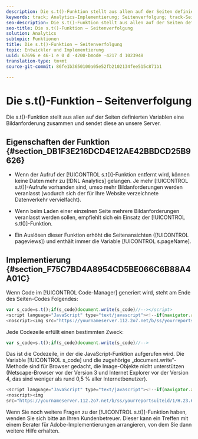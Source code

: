 ```yaml
---
description: Die s.t()-Funktion stellt aus allen auf der Seiten definierten Variablen eine Bildanforderung zusammen und sendet diese an unsere Server.
keywords: track; Analytics-Implementierung; Seitenverfolgung; track-Seite
seo-description: Die s.t()-Funktion stellt aus allen auf der Seiten definierten Variablen eine Bildanforderung zusammen und sendet diese an unsere Server.
seo-title: Die s.t()-Funktion – Seitenverfolgung
solution: Analytics
subtopic: Funktionen
title: Die s.t()-Funktion – Seitenverfolgung
topic: Entwickler und Implementierung
uuid: 67696 e 46-1 e 0 d -4200-bmode -4217 d 1023948
translation-type: tm+mt
source-git-commit: 86fe1b3650100a05e52fb2102134fee515c871b1

---
```



# Die s.t()-Funktion – Seitenverfolgung

Die s.t()-Funktion stellt aus allen auf der Seiten definierten Variablen eine Bildanforderung zusammen und sendet diese an unsere Server.

## Eigenschaften der Funktion {#section_DB1F3E216DCD4E12AE42BBDCD25B9626}

* Wenn der Aufruf der [!UICONTROL s.t()]-Funktion entfernt wird, können keine Daten mehr zu [!DNL Analytics] gelangen. Je mehr [!UICONTROL s.t()]-Aufrufe vorhanden sind, umso mehr Bildanforderungen werden veranlasst (wodurch sich der für Ihre Website verzeichnete Datenverkehr vervielfacht).

* Wenn beim Laden einer einzelnen Seite mehrere Bildanforderungen veranlasst werden sollen, empfiehlt sich ein Einsatz der [!UICONTROL s.tl()]-Funktion.
* Ein Auslösen dieser Funktion erhöht die Seitenansichten ([!UICONTROL pageviews]) und enthält immer die Variable [!UICONTROL s.pageName].

## Implementierung {#section_F75C7BD4A8954CD5BE066C6B88A4A01C}

Wenn Code im [!UICONTROL Code-Manager] generiert wird, steht am Ende des Seiten-Codes Folgendes:

```js
var s_code=s.t();if(s_code)document.write(s_code)//--></script> 
<script language="JavaScript" type="text/javascript"><!--if(navigator.appVersion.indexOf('MSIE')>=0)document.write(unescape('%3C')+'\!-'+'-')//--></script> 
<noscript><img src="https://yournameserver.112.2o7.net/b/ss/yourreportsuiteid/1/H.23.6--NS/0" height="1" width="1" border="0" alt="" /></noscript> 
```

Jede Codezeile erfüllt einen bestimmten Zweck:

```js
var s_code=s.t();if(s_code)document.write(s_code)//-->
```

Das ist die Codezeile, in der die JavaScript-Funktion aufgerufen wird. Die Variable [!UICONTROL s_code] und die zugehörige „document.write“-Methode sind für Browser gedacht, die Image-Objekte nicht unterstützen (Netscape-Browser vor der Version 3 und Internet Explorer vor der Version 4, das sind weniger als rund 0,5 % aller Internetbenutzer).

```js
<script language="JavaScript" type="text/javascript"><!--if(navigator.appVersion.indexOf('MSIE')>=0)document.write(unescape('%3C')+'\!-'+'-')//--></script> 
<noscript><img  
src="https://yournameserver.112.2o7.net/b/ss/yourreportsuiteid/1/H.23.6--NS/0" height="1" width="1" border="0" alt="" />
```

Wenn Sie noch weitere Fragen zu der [!UICONTROL s.t()]-Funktion haben, wenden Sie sich bitte an Ihren Kundenbetreuer. Dieser kann ein Treffen mit einem Berater für Adobe-Implementierungen arrangieren, von dem Sie dann weitere Hilfe erhalten.
